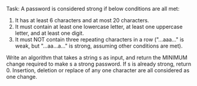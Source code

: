 Task:
A password is considered strong if below conditions are all met:
1. It has at least 6 characters and at most 20 characters.
2. It must contain at least one lowercase letter, at least one uppercase letter, and at least one
digit.
3. It must NOT contain three repeating characters in a row ("...aaa..." is weak, but "...aa...a..."
is strong, assuming other conditions are met).

Write an algorithm that takes a string s as input, and return the MINIMUM change required to
make s a strong password. If s is already strong, return 0.
Insertion, deletion or replace of any one character are all considered as one change.

